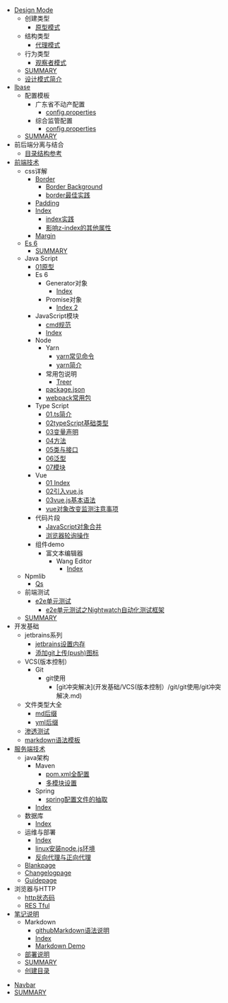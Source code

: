 #   

- [Design Mode](DesignMode/README.md)
  - 创建类型
    * [原型模式](DesignMode/创建类型/原型模式.md)
  - 结构类型
    * [代理模式](DesignMode/结构类型/代理模式.md)
  - 行为类型
    * [观察者模式](DesignMode/行为类型/观察者模式.md)
  * [SUMMARY](DesignMode/SUMMARY.md)
  * [设计模式简介](DesignMode/设计模式简介.md)
- [Ibase](ibase/README.md)
  - 配置模板
    - 广东省不动产配置
      * [config.properties](ibase/配置模板/广东省不动产配置/config.properties.md)
    - 综合监管配置
      * [config.properties](ibase/配置模板/综合监管配置/config.properties.md)
  * [SUMMARY](ibase/SUMMARY.md)
- 前后端分离与结合
  * [目录结构参考](前后端分离与结合/目录结构参考.md)
- [前端技术](前端技术/README.md)
  - css详解
    - [Border](前端技术/css详解/border/border.md)
      * [Border Background](前端技术/css详解/border/border_background.md)
      * [border最佳实践](前端技术/css详解/border/border最佳实践.md)
    - [Padding](前端技术/css详解/padding/padding.md)
    - [Index](前端技术/css详解/z-index/z-index.md)
      * [index实践](前端技术/css详解/z-index/z-index实践.md)
      * [影响z-index的其他属性](前端技术/css详解/z-index/影响z-index的其他属性.md)
    * [Margin](前端技术/css详解/margin.md)
  - [Es 6](前端技术/es6/README.md)
    * [SUMMARY](前端技术/es6/SUMMARY.md)
  - Java Script
    - [01原型](前端技术/JavaScript/01原型/01原型.md)
    - Es 6
      - Generator对象
        * [Index](前端技术/JavaScript/es6/Generator对象/index.md)
      - Promise对象
        * [Index 2](前端技术/JavaScript/es6/Promise对象/index2.md)
    - JavaScript模块
      * [cmd规范](前端技术/前端模块化规范/JavaScript模块/cmd规范.md)
      * [Index](前端技术/前端模块化规范/JavaScript模块/index.md)
    - Node
      - Yarn
        * [yarn常见命令](前端技术/JavaScript/node/yarn/yarn常见命令.md)
        * [yarn简介](前端技术/JavaScript/node/yarn/yarn简介.md)
      - 常用包说明
        * [Treer](前端技术/JavaScript/node/常用包说明/treer.md)
      * [package.json](前端技术/JavaScript/node/package.json.md)
      * [webpack常用包](前端技术/JavaScript/node/webpack常用包.md)
    - Type Script
      * [01.ts简介](前端技术/JavaScript/typeScript/01.ts简介.md)
      * [02typeScript基础类型](前端技术/JavaScript/typeScript/02typeScript基础类型.md)
      * [03变量声明](前端技术/JavaScript/typeScript/03变量声明.md)
      * [04方法](前端技术/JavaScript/typeScript/04方法.md)
      * [05类与接口](前端技术/JavaScript/typeScript/05类与接口.md)
      * [06泛型](前端技术/JavaScript/typeScript/06泛型.md)
      * [07模块](前端技术/JavaScript/typeScript/07模块.md)
    - Vue
      * [01 Index](前端技术/JavaScript/vue/01index.md)
      * [02引入vue.js](前端技术/JavaScript/vue/02引入vue.js.md)
      * [03vue.js基本语法](前端技术/JavaScript/vue/03vue.js基本语法.md)
      * [vue对象改变监测注意事项](前端技术/JavaScript/vue/vue对象改变监测注意事项.md)
    - 代码片段
      - [JavaScript对象合并](前端技术/JavaScript/代码片段/JavaScript对象合并/readme.md)
      * [浏览器轮询操作](前端技术/JavaScript/代码片段/浏览器轮询操作.md)
    - 组件demo
      - 富文本编辑器
        - Wang Editor
          * [Index](前端技术/JavaScript/组件demo/富文本编辑器/wangEditor/index.md)
  - Npmlib
    * [Qs](前端技术/npmlib/qs.md)
  - 前端测试
    - [e2e单元测试](前端技术/前端测试/e2e单元测试/e2e单元测试.md)
      * [e2e单元测试之Nightwatch自动化测试框架](前端技术/前端测试/e2e单元测试/e2e单元测试之Nightwatch自动化测试框架.md)
  * [SUMMARY](前端技术/SUMMARY.md)
- 开发基础
  - jetbrains系列
    * [jetbrains设置内存](开发基础/jetbrains系列/jetbrains设置内存.md)
    * [添加git上传(push)图标](开发基础/jetbrains系列/添加git上传(push)图标.md)
  - VCS(版本控制）
    - Git
      - git使用
        * [git冲突解决](开发基础/VCS(版本控制）/git/git使用/git冲突解决.md)
  - 文件类型大全
    * [md后缀](开发基础/文件类型大全/md后缀.md)
    * [yml后缀](开发基础/文件类型大全/yml后缀.md)
  - [渗透测试](开发基础/渗透测试/渗透测试.md)
  * [markdown语法模板](开发基础/markdown语法模板.md)
- [服务端技术](服务端技术/README.md)
  - java架构
    - Maven
      * [pom.xml全配置](服务端技术/java架构/maven/pom.xml全配置.md)
      * [多模块设置](服务端技术/java架构/maven/多模块设置.md)
    - Spring
      * [spring配置文件的抽取](服务端技术/java架构/spring/spring配置文件的抽取.md)
    * [Index](服务端技术/java架构/index.md)
  - 数据库
    * [Index](服务端技术/数据库/index.md)
  - 运维与部署
    * [Index](服务端技术/运维与部署/index.md)
    * [linux安装node.js环境](服务端技术/运维与部署/linux安装node.js环境.md)
    * [反向代理与正向代理](服务端技术/运维与部署/反向代理与正向代理.md)
  * [Blankpage](服务端技术/blankpage.md)
  * [Changelogpage](服务端技术/changelogpage.md)
  * [Guidepage](服务端技术/guidepage.md)
- 浏览器与HTTP
  * [http状态码](浏览器与HTTP/http状态码.md)
  * [RES Tful](浏览器与HTTP/RESTful.md)
- [笔记说明](笔记说明/README.md)
  - Markdown
    * [githubMarkdown语法说明](笔记说明/markdown/githubMarkdown语法说明.md)
    * [Index](笔记说明/markdown/index.md)
    * [Markdown Demo](笔记说明/markdown/markdownDemo.md)
  - [部署说明](笔记说明/部署说明/readme.md)
  * [SUMMARY](笔记说明/SUMMARY.md)
  * [创建目录](笔记说明/创建目录.md)
* [Navbar](_navbar.md)
* [SUMMARY](SUMMARY.md)
